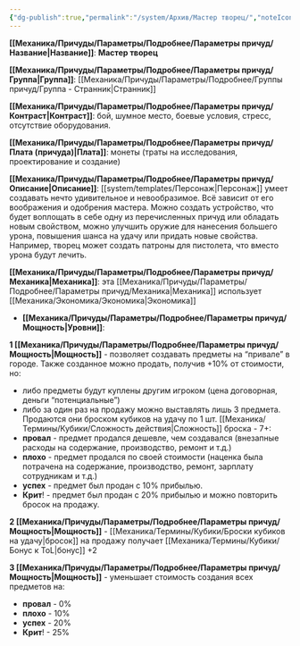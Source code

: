 ```yaml
---
{"dg-publish":true,"permalink":"/system/Архив/Мастер творец/","noteIcon":"","created":"2025-09-12T19:47:48.964+03:00","updated":"2025-09-12T16:39:49.476+03:00"}
---
```




**[[Механика/Причуды/Параметры/Подробнее/Параметры причуд/Название\|Название]]**: **Мастер творец**

**[[Механика/Причуды/Параметры/Подробнее/Параметры причуд/Группа\|Группа]]**: [[Механика/Причуды/Параметры/Подробнее/Группы причуд/Группа - Странник\|Странник]] 

**[[Механика/Причуды/Параметры/Подробнее/Параметры причуд/Контраст\|Контраст]]**: бой, шумное место, боевые условия, стресс, отсутствие оборудования.

**[[Механика/Причуды/Параметры/Подробнее/Параметры причуд/Плата (причуда)\|Плата]]**: монеты (траты на исследования, проектирование и создание)

**[[Механика/Причуды/Параметры/Подробнее/Параметры причуд/Описание\|Описание]]**: [[system/templates/Персонаж\|Персонаж]] умеет создавать нечто удивительное и невообразимое. Всё зависит от его воображения и одобрения мастера. Можно создать устройство, что будет воплощать в себе одну из перечисленных причуд или обладать новым свойством, можно улучшить оружие для нанесения большего урона, повышения шанса на удачу или придать новые свойства. Например, творец может создать патроны для пистолета, что вместо урона будут лечить.

**[[Механика/Причуды/Параметры/Подробнее/Параметры причуд/Механика\|Механика]]**: эта [[Механика/Причуды/Параметры/Подробнее/Параметры причуд/Механика\|Механика]] использует [[Механика/Экономика/Экономика\|Экономика]]


- **[[Механика/Причуды/Параметры/Подробнее/Параметры причуд/Мощность\|Уровни]]**:

**1 [[Механика/Причуды/Параметры/Подробнее/Параметры причуд/Мощность\|Мощность]]** - позволяет создавать предметы на “привале” в городе. Также созданное можно продать, получив +10% от стоимости, но:
- либо предметы будут куплены другим игроком (цена договорная, деньги “потенциальные”)
- либо за один раз на продажу можно выставлять лишь 3 предмета. Продаются они броском кубиков на удачу по 1 шт. [[Механика/Термины/Кубики/Сложность действия\|Сложность]] броска - 7+:
- **провал** - предмет продался дешевле, чем создавался (внезапные расходы на содержание, производство, ремонт и т.д.)
- **плохо** - предмет продался по своей стоимости (наценка была потрачена на содержание, производство, ремонт, зарплату сотрудникам и т.д.)
- **успех** - предмет был продан с 10% прибылью. 
- **Крит**! - предмет был продан с 20% прибылью и можно повторить бросок на продажу. 


**2 [[Механика/Причуды/Параметры/Подробнее/Параметры причуд/Мощность\|Мощность]]** - [[Механика/Термины/Кубики/Броски кубиков на удачу\|бросок]] на продажу получает [[Механика/Термины/Кубики/Бонус к ToL\|бонус]] +2

**3 [[Механика/Причуды/Параметры/Подробнее/Параметры причуд/Мощность\|Мощность]]** - уменьшает стоимость создания всех предметов на:
- **провал** - 0%
- **плохо** - 10%
- **успех** - 20%
- **Крит**! - 25%